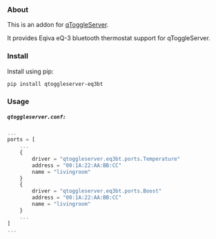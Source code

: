 ### About

This is an addon for [qToggleServer](https://github.com/qtoggle/qtoggleserver).

It provides Eqiva eQ-3 bluetooth thermostat support for qToggleServer.


### Install

Install using pip:

    pip install qtoggleserver-eq3bt


### Usage

##### `qtoggleserver.conf:`
``` javascript
...
ports = [
    ...
    {
        driver = "qtoggleserver.eq3bt.ports.Temperature"
        address = "00:1A:22:AA:BB:CC"
        name = "livingroom"
    }
    {
        driver = "qtoggleserver.eq3bt.ports.Boost"
        address = "00:1A:22:AA:BB:CC"
        name = "livingroom"
    }
    ...
]
...
```
